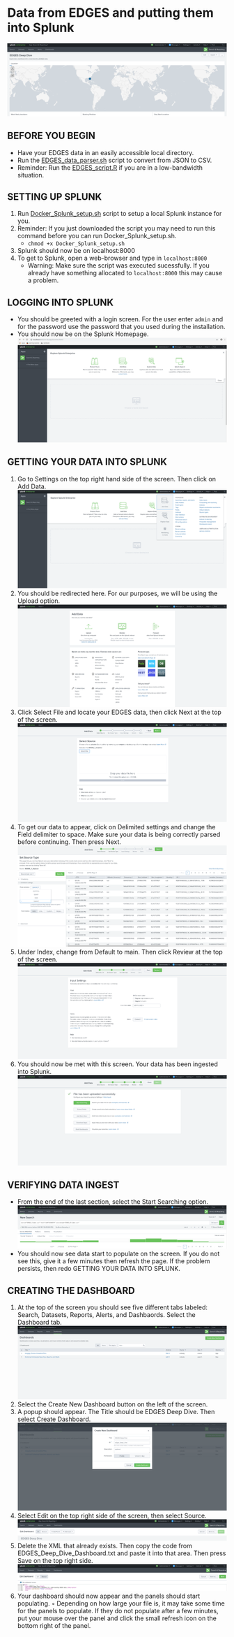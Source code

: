 # Data from EDGES and putting them into Splunk

![Dashboard](https://github.com/sofwerx/EDGES/blob/master/Utilities/Splunk_Visualization/Images/13Finished_Dashboard.png)

## BEFORE YOU BEGIN
* Have your EDGES data in an easily accessible local directory.
* Run the [EDGES_data_parser.sh](https://github.com/sofwerx/EDGES/blob/master/Utilities/EDGES_data_parser.sh) script to convert from JSON to CSV.
* Reminder: Run the [EDGES_script.R](https://github.com/sofwerx/EDGES/blob/master/Utilities/EDGES_script.R) if you are in a low-bandwidth situation.

## SETTING UP SPLUNK 
1. Run [Docker_Splunk_setup.sh](https://github.com/sofwerx/EDGES/blob/master/Utilities/Splunk_Visualization/Docker_Splunk_Setup.sh) script to setup a local Splunk instance for you.
2. Reminder: If you just downloaded the script you may need to run this command before you can run Docker_Splunk_setup.sh.
    * `chmod +x Docker_Splunk_setup.sh`
3. Splunk should now be on localhost:8000
4. To get to Splunk, open a web-browser and type in `localhost:8000`
    * Warning: Make sure the script was executed sucessfully. If you already have something allocated to `localhost:8000` this may cause a problem.

## LOGGING INTO SPLUNK
* You should be greeted with a login screen. For the user enter `admin` and for the password use the password that you used during the installation.
* You should now be on the Splunk Homepage. 
         ![1](https://github.com/sofwerx/EDGES/blob/master/Utilities/Splunk_Visualization/Images/1Splunk%20Homepage.png)

## GETTING YOUR DATA INTO SPLUNK
1. Go to Settings on the top right hand side of the screen. Then click on Add Data.
         ![2](https://github.com/sofwerx/EDGES/blob/master/Utilities/Splunk_Visualization/Images/2Settings%20on%20Homepage.png)
2. You should be redirected here. For our purposes, we will be using the Upload option.
         ![3](https://github.com/sofwerx/EDGES/blob/master/Utilities/Splunk_Visualization/Images/3Add%20Data%20screen.png)
3. Click Select File and locate your EDGES data, then click Next at the top of the screen.
         ![4](https://github.com/sofwerx/EDGES/blob/master/Utilities/Splunk_Visualization/Images/4Select%20source%20screen.png)
4. To get our data to appear, click on Delimited settings and change the Field delimiter to space. Make sure your data is being correctly parsed before continuing. Then press Next.
         ![5](https://github.com/sofwerx/EDGES/blob/master/Utilities/Splunk_Visualization/Images/5Set%20Source%20Type.png)
5. Under Index, change from Default to main. Then click Review at the top of the screen.
         ![6](https://github.com/sofwerx/EDGES/blob/master/Utilities/Splunk_Visualization/Images/6Input%20Settings%20screen.png)
6. You should now be met with this screen. Your data has been ingested into Splunk.
         ![7](https://github.com/sofwerx/EDGES/blob/master/Utilities/Splunk_Visualization/Images/7File%20Uploaded.png)

## VERIFYING DATA INGEST
* From the end of the last section, select the Start Searching option.
         ![8](https://github.com/sofwerx/EDGES/blob/master/Utilities/Splunk_Visualization/Images/8Splunk%20Search%20bar.png)
* You should now see data start to populate on the screen. If you do not see this, give it a few minutes then refresh the page. If the problem persists, then redo GETTING YOUR DATA INTO SPLUNK.

## CREATING THE DASHBOARD
1. At the top of the screen you should see five different tabs labeled: Search, Datasets, Reports, Alerts, and Dashbaords. Select the Dashboard tab.
        ![9](https://github.com/sofwerx/EDGES/blob/master/Utilities/Splunk_Visualization/Images/9Dashboards%20Screen.png)
2. Select the Create New Dashboard button on the left of the screen. 
3. A popup should appear. The Title should be EDGES Deep Dive. Then select Create Dashboard.
         ![10](https://github.com/sofwerx/EDGES/blob/master/Utilities/Splunk_Visualization/Images/10Dashboard%20title.png)
4. Select Edit on the top right side of the screen, then select Source.
         ![11](https://github.com/sofwerx/EDGES/blob/master/Utilities/Splunk_Visualization/Images/11Edit_Dashboard.png)
5. Delete the XML that already exists. Then copy the code from EDGES_Deep_Dive_Dashboard.txt and paste it into that area. Then press Save on the top right side. 
         ![12](https://github.com/sofwerx/EDGES/blob/master/Utilities/Splunk_Visualization/Images/12Dashboard%20Source%20creation.png)
6. Your dashboard should now appear and the panels should start populating.
        ◦ Depending on how large your file is, it may take some time for the panels to populate. If they do not populate after a few minutes, put your mouse over the panel and click the small refresh icon on the bottom right of the panel.

